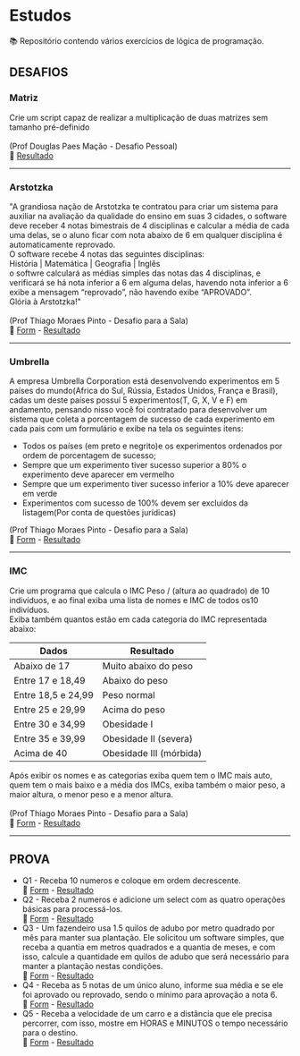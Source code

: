 # Estudos
:books: Repositório contendo vários exercícios de lógica de programação.

## DESAFIOS
### Matriz

Crie um script capaz de realizar a multiplicação de duas matrizes sem tamanho pré-definido<br>
<br>
(Prof Douglas Paes Mação - Desafio Pessoal)<br>
:blue_book: 
[Resultado](DESAFIOS/matriz.php)

------

### Arstotzka

"A grandiosa nação de Arstotzka te contratou para criar um sistema para auxiliar na avaliação da qualidade do ensino em suas 3 cidades, o software deve receber 4 notas bimestrais de 4 disciplinas e calcular a média de cada uma delas, se o aluno ficar com nota abaixo de 6 em qualquer disciplina é automaticamente reprovado.<br>
O software recebe 4 notas das seguintes disciplinas:<br>
História | Matemática | Geografia | Inglês<br>
o softwre calculará as médias simples das notas das 4 disciplinas, e verificará se há nota inferior a 6 em alguma delas, havendo nota inferior a 6 exibe a mensagem “reprovado”, não havendo exibe “APROVADO”.<br>
Glória à Arstotzka!"<br>
<br>
(Prof Thiago Moraes Pinto - Desafio para a Sala)<br>
:blue_book: 
[Form](DESAFIOS/arstotzka/index.php) - 
[Resultado](DESAFIOS/arstotzka/result.php)

------

### Umbrella

A empresa Umbrella Corporation está desenvolvendo experimentos em 5 países do mundo(Africa do Sul, Rússia, Estados Unidos, França e Brasil), cadas um deste países possuí 5 experimentos(T, G, X, V e F) em andamento, pensando nisso você foi contratado para desenvolver um sistema que coleta a porcentagem de sucesso de cada experimento em cada pais com um formulário e exibe na tela os seguintes itens:<br>
* Todos os países (em preto e negrito)e os experimentos ordenados por ordem de porcentagem de sucesso;
* Sempre que um experimento tiver sucesso superior a 80% o experimento deve aparecer em vermelho
* Sempre que um experimento tiver sucesso inferior a 10% deve aparecer em verde
* Experimentos com sucesso de 100% devem ser excluidos da listagem(Por conta de questões jurídicas)

(Prof Thiago Moraes Pinto - Desafio para a Sala)<br>
:blue_book: 
[Form](DESAFIOS/umbrella/index.php) - 
[Resultado](DESAFIOS/umbrella/result.php)

------

### IMC

Crie um programa que calcula o IMC Peso / (altura ao quadrado) de 10 indivíduos, e ao final exiba uma lista de nomes e IMC de todos os10 indivíduos.<br>
Exiba também quantos estão em cada categoria do IMC representada abaixo:

Dados                   | Resultado
------------------------|------------------------ 
Abaixo de 17			| Muito abaixo do peso    
Entre 17 e 18,49		| Abaixo do peso          
Entre 18,5 e 24,99		| Peso normal             
Entre 25 e 29,99		| Acima do peso           
Entre 30 e 34,99		| Obesidade I             
Entre 35 e 39,99		| Obesidade II (severa)   
Acima de 40				| Obesidade III (mórbida) 

Após exibir os nomes e as categorias exiba quem tem o IMC mais auto, quem tem o mais baixo e a média dos IMCs, exiba também o maior peso, a maior altura, o menor peso e a menor altura.<br>
<br>
(Prof Thiago Moraes Pinto - Desafio para a Sala)<br>
:blue_book: 
[Form](DESAFIOS/imc/index.php) - 
[Resultado](DESAFIOS/imc/result.php)

------

## PROVA 

* Q1 - Receba 10 numeros e coloque em ordem decrescente.<br>
:green_book: 
[Form](PROVA/questao1.html) - 
[Resultado](PROVA/questao1-result.php)
* Q2 - Receba 2 numeros e adicione um select com as quatro operações básicas para processá-los.<br>
:green_book: 
[Form](PROVA/questao2.html) - 
[Resultado](PROVA/questao2-result.php)
* Q3 - Um fazendeiro usa 1.5 quilos de adubo por metro quadrado por mês para manter sua plantação. Ele solicitou um software simples, que receba a quantia em metros quadrados e a quantia de meses, e com isso, calcule a quantidade em quilos de adubo que será necessário para manter a plantação nestas condições.<br>
:green_book: 
[Form](PROVA/questao3.html) - 
[Resultado](PROVA/questao3-result.php)
* Q4 - Receba as 5 notas de um único aluno, informe sua média e se ele foi aprovado ou reprovado, sendo o mínimo para aprovação a nota 6.<br>
:green_book: 
[Form](PROVA/questao4.html) - 
[Resultado](PROVA/questao4-result.php)
* Q5 - Receba a velocidade de um carro e a distância que ele precisa percorrer, com isso, mostre em HORAS e MINUTOS o tempo necessário para o destino.<br>
:green_book: 
[Form](PROVA/questao5.html) - 
[Resultado](PROVA/questao5-result.php)